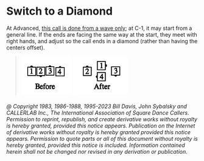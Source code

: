 
# Switch to a Diamond

At Advanced,
[this call is done from a wave only](../a2/switch_to_a_diamond.md); at
C-1, it may start from a general line. If the ends are facing the same way
at the start, they meet with right hands, and adjust so the call ends in a
diamond (rather than having the centers offset).

> 
> ![alt](switch_to_a_diamond_1a.png)
> ![alt](switch_to_a_diamond_1b.png)
> 

###### @ Copyright 1983, 1986-1988, 1995-2023 Bill Davis, John Sybalsky and CALLERLAB Inc., The International Association of Square Dance Callers. Permission to reprint, republish, and create derivative works without royalty is hereby granted, provided this notice appears. Publication on the Internet of derivative works without royalty is hereby granted provided this notice appears. Permission to quote parts or all of this document without royalty is hereby granted, provided this notice is included. Information contained herein shall not be changed nor revised in any derivation or publication.
